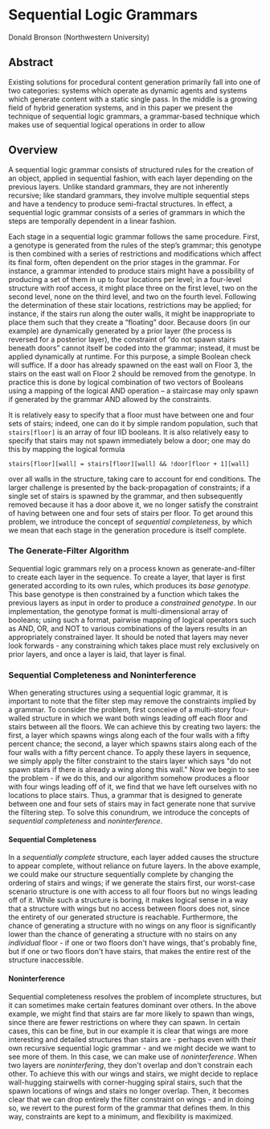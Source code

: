 # Sequential Logic Grammars 

Donald Bronson (Northwestern University)
 
## Abstract 

Existing solutions for procedural content generation primarily fall into one of two categories: systems which operate as dynamic agents and systems which generate content with a static single pass. In the middle is a growing field of hybrid generation systems, and in this paper we present the technique of sequential logic grammars, a grammar-based technique which makes use of sequential logical operations in order to allow

## Overview 

A sequential logic grammar consists of structured rules for the creation of an object, applied in sequential fashion, with each layer depending on the previous layers. Unlike standard grammars, they are not inherently recursive; like standard grammars, they involve multiple sequential steps and have a tendency to produce semi-fractal structures. In effect, a sequential logic grammar consists of a series of grammars in which the steps are temporally dependent in a linear fashion. 

Each stage in a sequential logic grammar follows the same procedure. First, a genotype is generated from the rules of the step’s grammar; this genotype is then combined with a series of restrictions and modifications which affect its final form, often dependent on the prior stages in the grammar. For instance, a grammar intended to produce stairs might have a possibility of producing a set of them in up to four locations per level; in a four-level structure with roof access, it might place three on the first level, two on the second level, none on the third level, and two on the fourth level. Following the determination of these stair locations, restrictions may be applied; for instance, if the stairs run along the outer walls, it might be inappropriate to place them such that they create a “floating” door. Because doors (in our example) are dynamically generated by a prior layer (the process is reversed for a posterior layer), the constraint of “do not spawn stairs beneath doors” cannot itself be coded into the grammar; instead, it must be applied dynamically at runtime. For this purpose, a simple Boolean check will suffice. If a door has already spawned on the east wall on Floor 3, the stairs on the east wall on Floor 2 should be removed from the genotype. In practice this is done by logical combination of two vectors of Booleans using a mapping of the logical AND operation – a staircase may only spawn if generated by the grammar AND allowed by the constraints. 

It is relatively easy to specify that a floor must have between one and four sets of stairs; indeed, one can do it by simple random population, such that `stairs[floor]` is an array of four IID booleans. It is also relatively easy to specify that stairs may not spawn immediately below a door; one may do this by mapping the logical formula 

```
stairs[floor][wall] = stairs[floor][wall] && !door[floor + 1][wall]
```

over all walls in the structure, taking care to account for end conditions. The larger challenge is presented by the back-propagation of constraints; if a single set of stairs is spawned by the grammar, and then subsequently removed because it has a door above it, we no longer satisfy the constraint of having between one and four sets of stairs per floor. To get around this problem, we introduce the concept of *sequential completeness*, by which we mean that each stage in the generation procedure is itself complete.

### The Generate-Filter Algorithm

Sequential logic grammars rely on a process known as generate-and-filter to create each layer in the sequence. To create a layer, that layer is first generated according to its own rules, which produces its *base genotype*. This base genotype is then constrained by a function which takes the previous layers as input in order to produce a *constrained genotype*. In our implementation, the genotype format is multi-dimensional array of booleans; using such a format, pairwise mapping of logical operators such as AND, OR, and NOT to various combinations of the layers results in an appropriately constrained layer. It should be noted that layers may never look forwards - any constraining which takes place must rely exclusively on prior layers, and once a layer is laid, that layer is final.

### Sequential Completeness and Noninterference

When generating structures using a sequential logic grammar, it is important to note that the filter step may remove the constraints implied by a grammar. To consider the problem, first conceive of a multi-story four-walled structure in which we want both wings leading off each floor and stairs between all the floors. We can achieve this by creating two layers: the first, a layer which spawns wings along each of the four walls with a fifty percent chance; the second, a layer which spawns stairs along each of the four walls with a fifty percent chance. To apply these layers in sequence, we simply apply the filter constraint to the stairs layer which says "do not spawn stairs if there is already a wing along this wall." Now we begin to see the problem - if we do this, and our algorithm somehow produces a floor with four wings leading off of it, we find that we have left ourselves with no locations to place stairs. Thus, a grammar that is designed to generate between one and four sets of stairs may in fact generate none that survive the filtering step. To solve this conundrum, we introduce the concepts of *sequential completeness* and *noninterference*.

#### Sequential Completeness

In a *sequentially complete* structure, each layer added causes the structure to appear complete, without reliance on future layers. In the above example, we could make our structure sequentially complete by changing the ordering of stairs and wings; if we generate the stairs first, our worst-case scenario structure is one with access to all four floors but no wings leading off of it. While such a structure is boring, it makes logical sense in a way that a structure with wings but no access between floors does not, since the entirety of our generated structure is reachable. Furthermore, the chance of generating a structure with no wings on any floor is significantly lower than the chance of generating a structure with no stairs on any *individual* floor - if one or two floors don't have wings, that's probably fine, but if one or two floors don't have stairs, that makes the entire rest of the structure inaccessible.

#### Noninterference

Sequential completeness resolves the problem of incomplete structures, but it can sometimes make certain features dominant over others. In the above example, we might find that stairs are far more likely to spawn than wings, since there are fewer restrictions on where they can spawn. In certain cases, this can be fine, but in our example it is clear that wings are more interesting and detailed structures than stairs are - perhaps even with their own recursive sequential logic grammar - and we might decide we want to see more of them. In this case, we can make use of *noninterference*. When two layers are *noninterfering*, they don't overlap and don't constrain each other. To achieve this with our wings and stairs, we might decide to replace wall-hugging stairwells with corner-hugging spiral stairs, such that the spawn locations of wings and stairs no longer overlap. Then, it becomes clear that we can drop entirely the filter constraint on wings - and in doing so, we revert to the purest form of the grammar that defines them. In this way, constraints are kept to a minimum, and flexibility is maximized.
